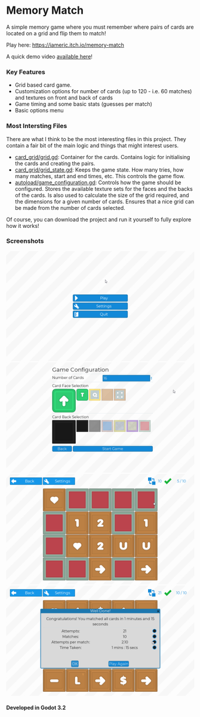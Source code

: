 # Memory Match

A simple memory game where you must remember where pairs of cards are located on a grid and flip them to match!

Play here: https://iameric.itch.io/memory-match

A quick demo video [available here](https://streamable.com/3oeitq)!

### Key Features

- Grid based card game.
- Customization options for number of cards (up to 120 - i.e. 60 matches) and textures on front and back of cards
- Game timing and some basic stats (guesses per match)
- Basic options menu

### Most Intersting Files

There are what I think to be the most interesting files in this project. They contain a fair bit of the main logic and things that might interest users.

- [card_grid/grid.gd](card_grid/grid.gd): Container for the cards. Contains logic for initialising the cards and creating the pairs.
- [card_grid/grid_state.gd](card_grid/grid_state.gd): Keeps the game state. How many tries, how many matches, start and end times, etc. This controls the game flow.
- [autoload/game_configuration.gd](autoload/game_configuration.gd): Controls how the game should be configured. Stores the available texture sets for the faces and the backs of the cards. Is also used to calculate the size of the grid required, and the dimensions for a given number of cards. Ensures that a nice grid can be made from the number of cards selected.

Of course, you can download the project and run it yourself to fully explore how it works!

### Screenshots

![Main](../.assets/memory_match_main.png)
![Config](../.assets/memory_match_game_config.png)
![Main](../.assets/memory_match_in-game.png)
![Main](../.assets/memory_match_game-done.png)

#### Developed in Godot 3.2
